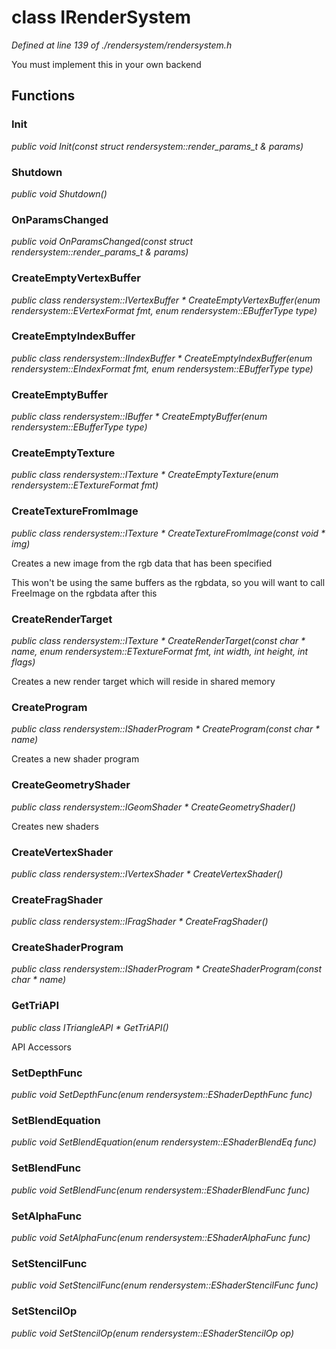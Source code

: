 # class IRenderSystem

*Defined at line 139 of ./rendersystem/rendersystem.h*

 You must implement this in your own backend 



## Functions

### Init

*public void Init(const struct rendersystem::render_params_t & params)*

### Shutdown

*public void Shutdown()*

### OnParamsChanged

*public void OnParamsChanged(const struct rendersystem::render_params_t & params)*

### CreateEmptyVertexBuffer

*public class rendersystem::IVertexBuffer * CreateEmptyVertexBuffer(enum rendersystem::EVertexFormat fmt, enum rendersystem::EBufferType type)*

### CreateEmptyIndexBuffer

*public class rendersystem::IIndexBuffer * CreateEmptyIndexBuffer(enum rendersystem::EIndexFormat fmt, enum rendersystem::EBufferType type)*

### CreateEmptyBuffer

*public class rendersystem::IBuffer * CreateEmptyBuffer(enum rendersystem::EBufferType type)*

### CreateEmptyTexture

*public class rendersystem::ITexture * CreateEmptyTexture(enum rendersystem::ETextureFormat fmt)*

### CreateTextureFromImage

*public class rendersystem::ITexture * CreateTextureFromImage(const void * img)*

 Creates a new image from the rgb data that has been specified 

 This won't be using the same buffers as the rgbdata, so you will want to call FreeImage on the rgbdata after this 

### CreateRenderTarget

*public class rendersystem::ITexture * CreateRenderTarget(const char * name, enum rendersystem::ETextureFormat fmt, int width, int height, int flags)*

 Creates a new render target which will reside in shared memory 

### CreateProgram

*public class rendersystem::IShaderProgram * CreateProgram(const char * name)*

 Creates a new shader program 

### CreateGeometryShader

*public class rendersystem::IGeomShader * CreateGeometryShader()*

 Creates new shaders 

### CreateVertexShader

*public class rendersystem::IVertexShader * CreateVertexShader()*

### CreateFragShader

*public class rendersystem::IFragShader * CreateFragShader()*

### CreateShaderProgram

*public class rendersystem::IShaderProgram * CreateShaderProgram(const char * name)*

### GetTriAPI

*public class ITriangleAPI * GetTriAPI()*

 API Accessors 

### SetDepthFunc

*public void SetDepthFunc(enum rendersystem::EShaderDepthFunc func)*

### SetBlendEquation

*public void SetBlendEquation(enum rendersystem::EShaderBlendEq func)*

### SetBlendFunc

*public void SetBlendFunc(enum rendersystem::EShaderBlendFunc func)*

### SetAlphaFunc

*public void SetAlphaFunc(enum rendersystem::EShaderAlphaFunc func)*

### SetStencilFunc

*public void SetStencilFunc(enum rendersystem::EShaderStencilFunc func)*

### SetStencilOp

*public void SetStencilOp(enum rendersystem::EShaderStencilOp op)*



